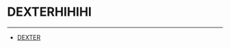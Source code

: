 <!DOCTYPE html>
<html lang="en">
<head>
    <meta charset="UTF-8">
    <meta http-equiv="X-UA-Compatible" content="IE=edge">
    <meta name="viewport" content="width=device-width, initial-scale=1.0">
</head>
<body>
    <h1>DEXTERHIHIHI</h1>
    <hr>
    <ul>
        <li><a href="dexter.html"> DEXTER</a></li>

    
</body>
</html>
